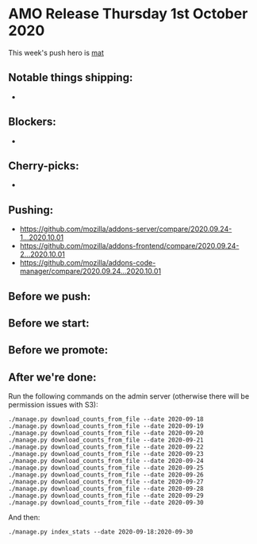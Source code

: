 # AMO Release Thursday 1st October 2020

This week's push hero is [mat](https://github.com/diox)

## Notable things shipping:

-

## Blockers:

-

## Cherry-picks:

- 

## Pushing:

- https://github.com/mozilla/addons-server/compare/2020.09.24-1...2020.10.01
- https://github.com/mozilla/addons-frontend/compare/2020.09.24-2...2020.10.01
- https://github.com/mozilla/addons-code-manager/compare/2020.09.24...2020.10.01

## Before we push:

## Before we start:

## Before we promote:

## After we're done:

Run the following commands on the admin server (otherwise there will be permission issues with S3):

```
./manage.py download_counts_from_file --date 2020-09-18
./manage.py download_counts_from_file --date 2020-09-19
./manage.py download_counts_from_file --date 2020-09-20
./manage.py download_counts_from_file --date 2020-09-21
./manage.py download_counts_from_file --date 2020-09-22
./manage.py download_counts_from_file --date 2020-09-23
./manage.py download_counts_from_file --date 2020-09-24
./manage.py download_counts_from_file --date 2020-09-25
./manage.py download_counts_from_file --date 2020-09-26
./manage.py download_counts_from_file --date 2020-09-27
./manage.py download_counts_from_file --date 2020-09-28
./manage.py download_counts_from_file --date 2020-09-29
./manage.py download_counts_from_file --date 2020-09-30
```

And then:

```
./manage.py index_stats --date 2020-09-18:2020-09-30
```
